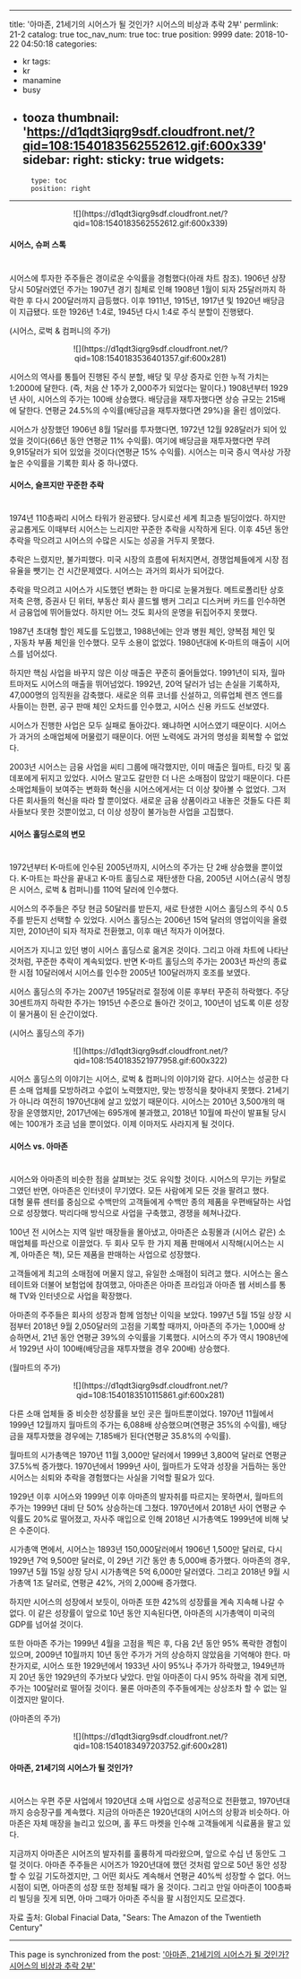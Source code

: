 
---
title: '아마존, 21세기의 시어스가 될 것인가? 시어스의 비상과 추락 2부'
permlink: 21-2
catalog: true
toc_nav_num: true
toc: true
position: 9999
date: 2018-10-22 04:50:18
categories:
- kr
tags:
- kr
- manamine
- busy
- tooza
thumbnail: 'https://d1qdt3iqrg9sdf.cloudfront.net/?qid=108:1540183562552612.gif:600x339'
sidebar:
    right:
        sticky: true
widgets:
    -
        type: toc
        position: right
---


<center>
![](https://d1qdt3iqrg9sdf.cloudfront.net/?qid=108:1540183562552612.gif:600x339)
</center>

#### 시어스, 슈퍼 스톡 
#
시어스에 투자한 주주들은 경이로운 수익률을 경험했다(아래 차트 참조). 1906년 상장 당시 50달러였던 주가는 1907년 경기 침체로 인해 1908년 1월이 되자 25달러까지 하락한 후 다시 200달러까지 급등했다. 이후 1911년, 1915년, 1917년 및 1920년 배당금이 지급됐다. 또한 1926년 1:4로, 1945년 다시 1:4로 주식 분할이 진행됐다.  

(시어스, 로벅 & 컴퍼니의 주가) 
<center> 
![](https://d1qdt3iqrg9sdf.cloudfront.net/?qid=108:1540183536401357.gif:600x281)
</center> 

시어스의 역사를 통틀어 진행된 주식 분할, 배당 및 무상 증자로 인한 누적 가치는 1:2000에 달한다. (즉, 처음 산 1주가 2,000주가 되었다는 말이다.) 1908년부터 1929년 사이, 시어스의 주가는 100배 상승했다. 배당금을 재투자했다면 상승 규모는 215배에 달한다. 연평균 24.5%의 수익률(배당금을 재투자했다면 29%)을 올린 셈이었다. 

시어스가 상장했던 1906년 8월 1달러를 투자했다면, 1972년 12월 928달러가 되어 있었을 것이다(66년 동안 연평균 11% 수익률). 여기에 배당금을 재투자했다면 무려 9,915달러가 되어 있었을 것이다(연평균 15% 수익률). 시어스는 미국 증시 역사상 가장 높은 수익률을 기록한 회사 중 하나였다. 

#### 시어스, 슬프지만 꾸준한 추락 
#
1974년 110층짜리 시어스 타워가 완공됐다. 당시로선 세계 최고층 빌딩이었다. 하지만 공교롭게도 이때부터 시어스는 느리지만 꾸준한 추락을 시작하게 된다. 이후 45년 동안 추락을 막으려고 시어스의 수많은 시도는 성공을 거두지 못했다. 

추락은 느렸지만, 불가피했다. 미국 시장의 흐름에 뒤처지면서, 경쟁업체들에게 시장 점유율을 뺏기는 건 시간문제였다. 시어스는 과거의 회사가 되어갔다. 

추락을 막으려고 시어스가 시도했던 변화는 한 마디로 눈물겨웠다. 메트로폴리탄 상호 저축 은행, 증권사 딘 위터, 부동산 회사 콜드웰 뱅커 그리고 디스커버 카드를 인수하면서 금융업에 뛰어들었다. 하지만 어느 것도 회사의 운명을 뒤집어주지 못했다. 

1987년 초대형 할인 제도를 도입했고, 1988년에는 안과 병원 체인, 양복점 체인 및  
, 자동차 부품 체인을 인수했다. 모두 소용이 없었다. 1980년대에 K-마트의 매출이 시어스를 넘어섰다.  

하지만 핵심 사업을 바꾸지 않은 이상 매출은 꾸준히 줄어들었다. 1991년이 되자, 월마트마저도 시어스의 매출을 뛰어넘었다. 1992년, 20억 달러가 넘는 손실을 기록하자, 47,000명의 임직원을 감축했다. 새로운 의류 코너를 신설하고, 의류업체 렌즈 엔드를 사들이는 한편, 공구 판매 체인 오차드를 인수했고, 시어스 신용 카드도 선보였다.  

시어스가 진행한 사업은 모두 실패로 돌아갔다. 왜냐하면 시어스였기 때문이다. 시어스가 과거의 소매업체에 머물렀기 때문이다. 어떤 노력에도 과거의 명성을 회복할 수 없었다.  

2003년 시어스는 금융 사업을 씨티 그룹에 매각했지만, 이미 매출은 월마트, 타깃 및 홈 데포에게 뒤지고 있었다. 시어스 말고도 갈만한 더 나은 소매점이 많았기 때문이다. 다른 소매업체들이 보여주는 변화화 혁신을 시어스에게서는 더 이상 찾아볼 수 없었다. 그저 다른 회사들의 혁신을 따라 할 뿐이었다. 새로운 금융 상품이라고 내놓은 것들도 다른 회사들보다 못한 것뿐이었고, 더 이상 성장이 불가능한 사업을 고집했다. 

#### 시어스 홀딩스로의 변모 
#
1972년부터 K-마트에 인수된 2005년까지, 시어스의 주가는 단 2배 상승했을 뿐이었다. K-마트는 파산을 끝내고 K-마트 홀딩스로 재탄생한 다음, 2005년 시어스(공식 명칭은 시어스, 로벅 & 컴퍼니)를 110억 달러에 인수했다.  

시어스의 주주들은 주당 현금 50달러를 받든지, 새로 탄생한 시어스 홀딩스의 주식 0.5주를 받든지 선택할 수 있었다. 시어스 홀딩스는 2006년 15억 달러의 영업이익을 올렸지만, 2010년이 되자 적자로 전환했고, 이후 매년 적자가 이어졌다.  

시어즈가 지니고 있던  병이 시어스 홀딩스로 옮겨온 것이다. 그리고 아래 차트에 나타난 것처럼, 꾸준한 추락이 계속되었다. 반면 K-마트 홀딩스의 주가는 2003년 파산의 종료한 시점 10달러에서 시어스를 인수한 2005년 100달러까지 호조를 보였다.  

시어스 홀딩스의 주가는 2007년 195달러로 절정에 이룬 후부터 꾸준히 하락했다. 주당 30센트까지 하락한 주가는 1915년 수준으로 돌아간 것이고, 100년이 넘도록 이룬 성장이 물거품이 된 순간이었다.  

(시어스 홀딩스의 주가) 
<center> 
![](https://d1qdt3iqrg9sdf.cloudfront.net/?qid=108:1540183521977958.gif:600x322)
</center> 

시어스 홀딩스의 이야기는 시어스, 로벅 & 컴퍼니의 이야기와 같다. 시어스는 성공한 다른 소매 업체를 모방하려고 수없이 노력했지만, 맞는 방정식을 찾아내지 못했다. 21세기가 아니라 여전히 1970년대에 살고 있었기 때문이다. 시어스는 2010년 3,500개의 매장을 운영했지만, 2017년에는 695개에 불과했고, 2018년 10월에 파산이 발표될 당시에는 100개가 조금 넘을 뿐이었다. 이제 이마저도 사라지게 될 것이다.

#### 시어스 vs. 아마존 
#
시어스와 아마존의 비슷한 점을 살펴보는 것도 유익할 것이다. 시어스의 무기는 카탈로그였던 반면, 아마존은 인터넷이 무기였다. 모든 사람에게 모든 것을 팔려고 했다.  
 대형 물류 센터를 중심으로 수백만의 고객들에게 수백만 종의 제품을 우편배달하는 사업으로 성장했다. 박리다매 방식으로 사업을 구축했고, 경쟁을 헤쳐나갔다.  

100년 전 시어스는 지역 일반 매장들을 몰아냈고, 아마존은 쇼핑몰과 (시어스 같은) 소매업체를 파산으로 이끌었다. 두 회사 모두 한 가지 제품 판매에서 시작해(시어스는 시계, 아마존은 책), 모든 제품을 판매하는 사업으로 성장했다.  

고객들에게 최고의 소매점에 머물지 않고, 유일한 소매점이 되려고 했다. 시어스는 올스테이트와 더불어 보험업에 참여했고, 아마존은 아마존 프라임과 아마존 웹 서비스를 통해 TV와 인터넷으로 사업을 확장했다. 

아마존의 주주들은 회사의 성장과 함께 엄청난 이익을 보았다. 1997년 5월 15일 상장 시점부터 2018년 9월 2,050달러의 고점을 기록할 때까지, 아마존의 주가는 1,000배 상승하면서, 21년 동안 연평균 39%의 수익률을 기록했다. 시어스의 주가 역시 1908년에서 1929년 사이 100배(배당금을 재투자했을 경우 200배) 상승했다. 
  
(월마트의 주가) 
<center> 
![](https://d1qdt3iqrg9sdf.cloudfront.net/?qid=108:1540183510115861.gif:600x281)
</center> 

다른 소매 업체들 중 비슷한 성장률을 보인 곳은 월마트뿐이었다. 1970년 11월에서 1999년 12월까지 월마트의 주가는 6,088배 상승했으며(연평균 35%의 수익률), 배당금을 재투자했을 경우에는 7,185배가 된다(연평균 35.8%의 수익률).  

월마트의 시가총액은 1970년 11월 3,000만 달러에서 1999년 3,800억 달러로 연평균 37.5%씩 증가했다. 1970년에서 1999년 사이, 월마트가 도약과 성장을 거듭하는 동안 시어스는 쇠퇴와 추락을 경험했다는 사실을 기억할 필요가 있다. 

1929년 이후 시어스와 1999년 이후 아마존의 발자취를 따르지는 못하면서, 월마트의 주가는 1999년 대비 단 50% 상승하는데 그쳤다. 1970년에서 2018년 사이 연평균 수익률도 20%로 떨어졌고, 자사주 매입으로 인해 2018년 시가총액도 1999년에 비해 낮은 수준이다.  

시가총액 면에서, 시어스는 1893년 150,000달러에서 1906년 1,500만 달러로, 다시 1929년 7억 9,500만 달러로, 이 29년 기간 동안 총 5,000배 증가했다. 아마존의 경우, 1997년 5월 15일 상장 당시 시가총액은 5억 6,000만 달러였다. 그리고 2018년 9월 시가총액 1조 달러로, 연평균 42%, 거의 2,000배 증가했다.  

하지만 시어스의 성장에서 보듯이, 아마존 또한 42%의 성장률을 계속 지속해 나갈 수 없다. 이 같은 성장률이 앞으로 10년 동안 지속된다면, 아마존의 시가총액이 미국의 GDP를 넘어설 것이다.  

또한 아마존 주가는 1999년 4월을 고점을 찍은 후, 다음 2년 동안 95% 폭락한 경험이 있으며, 2009년 10월까지 10년 동안 주가가 거의 상승하지 않았음을 기억해야 한다. 마찬가지로, 시어스 또한 1929년에서 1933년 사이 95%나 주가가 하락했고, 1949년까지 20년 동안 1929년의 주가보다 낮았다. 만일 아마존이 다시 95% 하락을 겪게 되면, 주가는 100달러로 떨어질 것이다. 물론 아마존의 주주들에게는 상상조차 할 수 없는 일이겠지만 말이다.  

(아마존의 주가) 
<center> 
![](https://d1qdt3iqrg9sdf.cloudfront.net/?qid=108:1540183497203752.gif:600x281)
</center> 

#### 아마존, 21세기의 시어스가 될 것인가? 
#
시어스는 우편 주문 사업에서 1920년대 소매 사업으로 성공적으로 전환했고, 1970년대까지 승승장구를 계속했다. 지금의 아마존은 1920년대의 시어스의 상황과 비슷하다. 아마존은 자체 매장을 늘리고 있으며, 홀 푸드 마켓을 인수해 고객들에게 식료품을 팔고 있다.  

지금까지 아마존은 시어즈의 발자취를 훌륭하게 따라왔으며, 앞으로 수십 년 동안도 그럴 것이다. 아마존 주주들은 시어즈가 1920년대에 했던 것처럼 앞으로 50년 동안 성장할 수 있길 기도하겠지만, 그 어떤 회사도 계속해서 연평균 40%씩 성장할 수 없다. 어느 시점이 되면, 아마존의 성장 또한 정체될 때가 올 것이다. 그리고 만일 아마존이 100층짜리 빌딩을 짓게 되면, 아마 그때가 아마존 주식을 팔 시점인지도 모르겠다. 

자료 출처: Global Finacial Data, "Sears: The Amazon of the Twentieth Century"


- - -

This page is synchronized from the post: ['아마존, 21세기의 시어스가 될 것인가? 시어스의 비상과 추락 2부'](https://steemit.com/@pius.pius/21-2)
